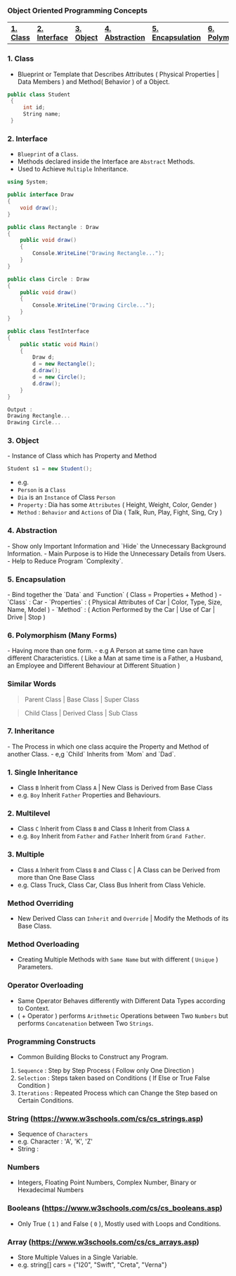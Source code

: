 ### Object Oriented Programming Concepts

<table>
  <tr>
    <th align=left><a href= "#class">1. Class</a></th>
    <th align=left><a href= "#int">2. Interface</a></th>
    <th align=left><a href= "#obj">3. Object</a></th>
    <th align=left><a href= "#abs">4. Abstraction</a></th>
    <th align=left><a href= "#enc">5. Encapsulation</a></th>
    <th align=left><a href= "#poly">6. Polymorphism</a></th>
    <th align=left><a href= "#inh">7. Inheritance</a></th>
  </tr>
</table>

<h3 name='class'>1. Class</h3>

- Blueprint or Template that Describes Attributes ( Physical Properties | Data Members ) and Method( Behavior ) of a Object.

```C#
public class Student  
 {  
     int id; 
     String name; 
 }  
```

<h3 name='int'>2. Interface</h3>

- `Blueprint` of a `Class`.
- Methods declared inside the Interface are `Abstract` Methods.
- Used to Achieve `Multiple` Inheritance.

```C#
using System;  

public interface Draw
{  
    void draw();  
}  

public class Rectangle : Draw  
{  
    public void draw()  
    {  
        Console.WriteLine("Drawing Rectangle...");  
    }  
}  

public class Circle : Draw
{  
    public void draw()  
    {  
        Console.WriteLine("Drawing Circle...");  
    }  
}  

public class TestInterface  
{  
    public static void Main()  
    {  
        Draw d;  
        d = new Rectangle();  
        d.draw();  
        d = new Circle();  
        d.draw();  
    }  
}  
```

```C#
Output :
Drawing Rectangle...
Drawing Circle...
```

<h3 name='obj'>3. Object</h3> 
- Instance of Class which has Property and Method

```C#
Student s1 = new Student();
```

- e.g. 
- `Person` is a `Class` 
- `Dia` is an `Instance` of Class `Person`
- `Property` : Dia has some `Attributes` ( Height, Weight, Color, Gender )    
- `Method` : `Behavior` and `Actions` of Dia ( Talk, Run, Play, Fight, Sing, Cry )

<h3 name='abs'>4. Abstraction</h3>
- Show only Important Information and `Hide` the Unnecessary Background Information.
- Main Purpose is to Hide the Unnecessary Details from Users.
- Help to Reduce Program `Complexity`.

<h3 name='enc'>5. Encapsulation</h3> 
- Bind together the `Data` and `Function` ( Class = Properties + Method )
- `Class` : Car
- `Properties` : ( Physical Attributes of Car | Color, Type, Size, Name, Model )
- `Method` : ( Action Performed by the Car | Use of Car | Drive | Stop )

<h3 name='poly'>6. Polymorphism (Many Forms)</h3>
- Having more than one form.
- e.g A Person at same time can have different Characteristics.
( Like a Man at same time is a Father, a Husband, an Employee and Different Behaviour at Different Situation )

### Similar Words

> Parent Class | Base Class    | Super Class
 
> Child Class  | Derived Class | Sub Class

<h3 name='inh'>7. Inheritance</h3> 
- The Process in which one class acquire the Property and Method of another Class.
- e,g `Child` Inherits from `Mom` and `Dad`.

### 1. Single Inheritance 
- Class `B` Inherit from Class `A` | New Class is Derived from Base Class
- e.g. `Boy` Inherit `Father` Properties and Behaviours.

### 2. Multilevel
- Class `C` Inherit from Class `B` and Class `B` Inherit from Class `A`
- e.g. `Boy` Inherit from `Father` and `Father` Inherit from `Grand Father`.

### 3. Multiple  
- Class `A` Inherit from Class `B` and Class `C` | A Class can be Derived from more than One Base Class
- e.g. Class Truck, Class Car, Class Bus Inherit from Class Vehicle.

### Method Overriding
- New Derived Class can `Inherit` and `Override` | Modify the Methods of its Base Class.

### Method Overloading 
- Creating Multiple Methods with `Same Name` but with different ( `Unique` ) Parameters.

### Operator Overloading
- Same Operator Behaves differently with Different Data Types according to Context.
- ( + Operator ) performs `Arithmetic` Operations between Two `Numbers` but performs `Concatenation` between Two `Strings`.

### Programming Constructs
- Common Building Blocks to Construct any Program.

1. `Sequence` : Step by Step Process ( Follow only One Direction )
2. `Selection` : Steps taken based on Conditions ( If Else or True False Condition )
3. `Iterations` : Repeated Process which can Change the Step based on Certain Conditions.

### String (https://www.w3schools.com/cs/cs_strings.asp)
- Sequence of `Characters`
- e.g. Character : 'A', 'K', 'Z'
- String : 

### Numbers 
- Integers, Floating Point Numbers, Complex Number, Binary or Hexadecimal Numbers

### Booleans (https://www.w3schools.com/cs/cs_booleans.asp)
- Only True ( `1` ) and False ( `0` ), Mostly used with Loops and Conditions.

### Array (https://www.w3schools.com/cs/cs_arrays.asp)
- Store Multiple Values in a Single Variable.
- e.g. string\[] cars = {"I20", "Swift", "Creta", "Verna"}


